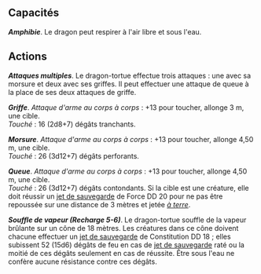 ## Capacités
_**Amphibie**_. Le dragon peut respirer à l'air libre et sous l'eau.

## Actions
_**Attaques multiples**_. Le dragon-tortue effectue trois attaques : une avec sa morsure et deux avec ses griffes. Il peut effectuer une attaque de queue à la place de ses deux attaques de griffe.

_**Griffe**_. _Attaque d'arme au corps à corps_ : +13 pour toucher, allonge 3 m, une cible.  
_Touché_ : 16 (2d8+7) dégâts tranchants.

_**Morsure**_. _Attaque d'arme au corps à corps_ : +13 pour toucher, allonge 4,50 m, une cible.  
_Touché_ : 26 (3d12+7) dégâts perforants.

_**Queue**_. _Attaque d'arme au corps à corps_ : +13 pour toucher, allonge 4,50 m, une cible.  
_Touché_ : 26 (3d12+7) dégâts contondants. Si la cible est une créature, elle doit réussir un [jet de sauvegarde](/utiliser-les-caracteristiques/#jets-de-sauvegarde) de Force DD 20 pour ne pas être repoussée sur une distance de 3 mètres et jetée [_à terre_](/gerer-la-sante-du-personnage/#a-terre).

_**Souffle de vapeur (Recharge 5-6)**_. Le dragon-tortue souffle de la vapeur brûlante sur un cône de 18 mètres. Les créatures dans ce cône doivent chacune effectuer un [jet de sauvegarde](/utiliser-les-caracteristiques/#jets-de-sauvegarde) de Constitution DD 18 ; elles subissent 52 (15d6) dégâts de feu en cas de [jet de sauvegarde](/utiliser-les-caracteristiques/#jets-de-sauvegarde) raté ou la moitié de ces dégâts seulement en cas de réussite. Être sous l'eau ne confère aucune résistance contre ces dégâts.
